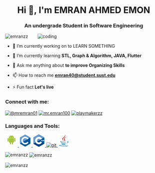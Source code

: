  
<h1 align="center">Hi 👋, I'm EMRAN AHMED EMON</h1>
<h3 align="center">An undergrade Student in Software Engineering</h3>

<img align="right" alt="coding" width="400" src="https://user-images.githubusercontent.com/55389276/140866485-8fb1c876-9a8f-4d6a-98dc-08c4981eaf70.gif">

<p align="left"> <img src="https://komarev.com/ghpvc/?username=emranzz&label=Profile%20views&color=0e75b6&style=flat" alt="emranzz" /> </p>

- 🔭 I’m currently working on to LEARN SOMETHING

- 🌱 I’m currently learning **STL, Graph & Algorithm, JAVA, Flutter**

- 💬 Ask me anything about **to improve Organizing Skills**

- 📫 How to reach me **emran40@student.sust.edu**

- ⚡ Fun fact **Let's live**

<h3 align="left">Connect with me:</h3>
<p align="left">
<a href="https://twitter.com/@mremran01" target="blank"><img align="center" src="https://raw.githubusercontent.com/rahuldkjain/github-profile-readme-generator/master/src/images/icons/Social/twitter.svg" alt="@mremran01" height="30" width="40" /></a>
<a href="https://fb.com/mr.emran100" target="blank"><img align="center" src="https://raw.githubusercontent.com/rahuldkjain/github-profile-readme-generator/master/src/images/icons/Social/facebook.svg" alt="mr.emran100" height="30" width="40" /></a>
<a href="https://codeforces.com/profile/playmakerzz" target="blank"><img align="center" src="https://raw.githubusercontent.com/rahuldkjain/github-profile-readme-generator/master/src/images/icons/Social/codeforces.svg" alt="playmakerzz" height="30" width="40" /></a>
</p>

<h3 align="left">Languages and Tools:</h3>
<p align="left"> <a href="https://developer.android.com" target="_blank" rel="noreferrer"> <img src="https://raw.githubusercontent.com/devicons/devicon/master/icons/android/android-original-wordmark.svg" alt="android" width="40" height="40"/> </a> <a href="https://www.cprogramming.com/" target="_blank" rel="noreferrer"> <img src="https://raw.githubusercontent.com/devicons/devicon/master/icons/c/c-original.svg" alt="c" width="40" height="40"/> </a> <a href="https://www.w3schools.com/cpp/" target="_blank" rel="noreferrer"> <img src="https://raw.githubusercontent.com/devicons/devicon/master/icons/cplusplus/cplusplus-original.svg" alt="cplusplus" width="40" height="40"/> </a> <a href="https://git-scm.com/" target="_blank" rel="noreferrer"> <img src="https://www.vectorlogo.zone/logos/git-scm/git-scm-icon.svg" alt="git" width="40" height="40"/> </a> <a href="https://www.java.com" target="_blank" rel="noreferrer"> <img src="https://raw.githubusercontent.com/devicons/devicon/master/icons/java/java-original.svg" alt="java" width="40" height="40"/> </a> </p>

<p><img align="left" src="https://github-readme-stats.vercel.app/api/top-langs?username=emranzz&show_icons=true&locale=en&layout=compact" alt="emranzz" /></p>

<p>&nbsp;<img align="center" src="https://github-readme-stats.vercel.app/api?username=emranzz&show_icons=true&locale=en" alt="emranzz" /></p>

<p><img align="center" src="https://github-readme-streak-stats.herokuapp.com/?user=emranzz&" alt="emranzz" /></p>
